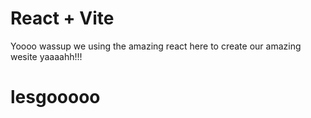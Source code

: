 # React + Vite

Yoooo wassup we using the amazing react here to create our amazing wesite yaaaahh!!!

# lesgooooo